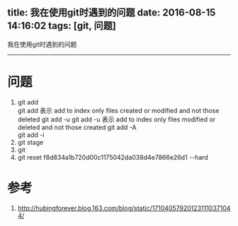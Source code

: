 title: 我在使用git时遇到的问题
date: 2016-08-15 14:16:02
tags: [git, 问题]
---

我在使用git时遇到的问题
<!--more-->
- - - - -
# 问题

1. git add  
         git add <path>  表示 add to index only files created or modified and not those deleted 
        git add -u        git add -u 表示 add to index only files modified or deleted and not those created 
        git add -A  
        git add -i   
2. git stage
3. git 
4.   git reset f8d834a1b720d00c1175042da038d4e7866e26d1 --hard 

# 参考
1. <http://hubingforever.blog.163.com/blog/static/171040579201231110371044/>
